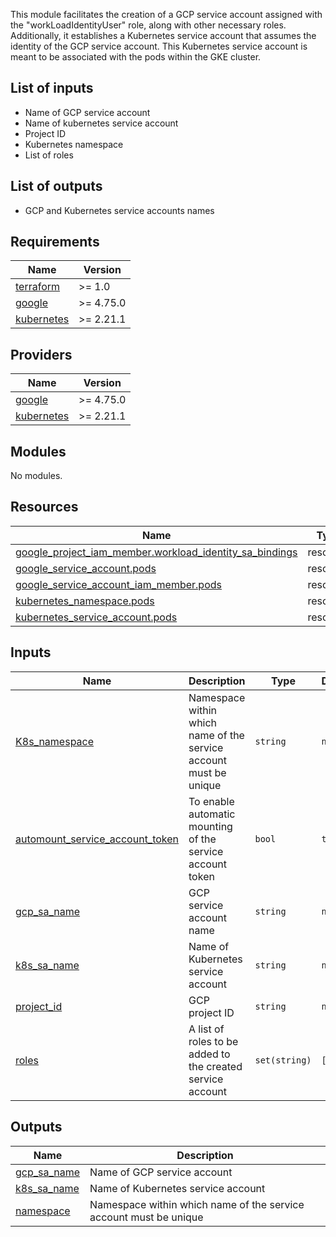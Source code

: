 This module facilitates the creation of a GCP service account assigned with the "workLoadIdentityUser" role, along with other necessary roles. Additionally, it establishes a Kubernetes service account that assumes the identity of the GCP service account. This Kubernetes service account is meant to be associated with the pods within the GKE cluster.

## List of inputs

- Name of GCP service account
- Name of kubernetes service account
- Project ID
- Kubernetes namespace
- List of roles

## List of outputs

- GCP and Kubernetes service accounts names


<!-- BEGIN_TF_DOCS -->
## Requirements

| Name | Version |
|------|---------|
| <a name="requirement_terraform"></a> [terraform](#requirement\_terraform) | >= 1.0 |
| <a name="requirement_google"></a> [google](#requirement\_google) | >= 4.75.0 |
| <a name="requirement_kubernetes"></a> [kubernetes](#requirement\_kubernetes) | >= 2.21.1 |

## Providers

| Name | Version |
|------|---------|
| <a name="provider_google"></a> [google](#provider\_google) | >= 4.75.0 |
| <a name="provider_kubernetes"></a> [kubernetes](#provider\_kubernetes) | >= 2.21.1 |

## Modules

No modules.

## Resources

| Name | Type |
|------|------|
| [google_project_iam_member.workload_identity_sa_bindings](https://registry.terraform.io/providers/hashicorp/google/latest/docs/resources/project_iam_member) | resource |
| [google_service_account.pods](https://registry.terraform.io/providers/hashicorp/google/latest/docs/resources/service_account) | resource |
| [google_service_account_iam_member.pods](https://registry.terraform.io/providers/hashicorp/google/latest/docs/resources/service_account_iam_member) | resource |
| [kubernetes_namespace.pods](https://registry.terraform.io/providers/hashicorp/kubernetes/latest/docs/resources/namespace) | resource |
| [kubernetes_service_account.pods](https://registry.terraform.io/providers/hashicorp/kubernetes/latest/docs/resources/service_account) | resource |

## Inputs

| Name | Description | Type | Default | Required |
|------|-------------|------|---------|:--------:|
| <a name="input_K8s_namespace"></a> [K8s\_namespace](#input\_K8s\_namespace) | Namespace within which name of the service account must be unique | `string` | `null` | no |
| <a name="input_automount_service_account_token"></a> [automount\_service\_account\_token](#input\_automount\_service\_account\_token) | To enable automatic mounting of the service account token | `bool` | `true` | no |
| <a name="input_gcp_sa_name"></a> [gcp\_sa\_name](#input\_gcp\_sa\_name) | GCP service account name | `string` | `null` | no |
| <a name="input_k8s_sa_name"></a> [k8s\_sa\_name](#input\_k8s\_sa\_name) | Name of Kubernetes service account | `string` | `null` | no |
| <a name="input_project_id"></a> [project\_id](#input\_project\_id) | GCP project ID | `string` | `null` | no |
| <a name="input_roles"></a> [roles](#input\_roles) | A list of roles to be added to the created service account | `set(string)` | `[]` | no |

## Outputs

| Name | Description |
|------|-------------|
| <a name="output_gcp_sa_name"></a> [gcp\_sa\_name](#output\_gcp\_sa\_name) | Name of GCP service account |
| <a name="output_k8s_sa_name"></a> [k8s\_sa\_name](#output\_k8s\_sa\_name) | Name of Kubernetes service account |
| <a name="output_namespace"></a> [namespace](#output\_namespace) | Namespace within which name of the service account must be unique |
<!-- END_TF_DOCS -->
